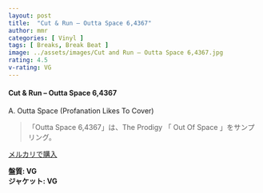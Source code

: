 ```yaml
---
layout: post
title:  "Cut & Run – Outta Space 6,4367"
author: mmr
categories: [ Vinyl ]
tags: [ Breaks, Break Beat ]
image: ../assets/images/Cut and Run – Outta Space 6,4367.jpg
rating: 4.5
v-rating: VG
---
```


#### Cut & Run – Outta Space 6,4367

A. Outta Space (Profanation Likes To Cover)

> 「Outta Space 6,4367」は、The Prodigy 「 Out Of Space 」をサンプリング。

[メルカリで購入](https://jp.mercari.com/item/m59463185167)

<div class="mt-4 mb-4 d-flex align-items-center">
<strong class="mr-1">盤質: VG</strong>
</div>
<div class="mt-4 mb-4 d-flex align-items-center">
<strong class="mr-1">ジャケット: VG</strong>
</div>

